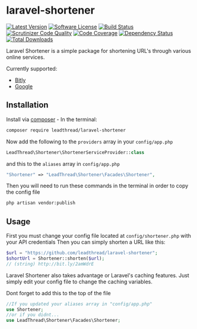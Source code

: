 # laravel-shortener
[![Latest Version](https://img.shields.io/github/release/leadthread/laravel-shortener.svg?style=flat-square)](https://github.com/leadthread/laravel-shortener/releases)
[![Software License](https://img.shields.io/badge/license-MIT-brightgreen.svg?style=flat-square)](LICENSE.md)
[![Build Status](https://travis-ci.org/leadthread/laravel-shortener.svg?branch=master)](https://travis-ci.org/leadthread/laravel-shortener)
[![Scrutinizer Code Quality](https://scrutinizer-ci.com/g/leadthread/laravel-shortener/badges/quality-score.png?b=master)](https://scrutinizer-ci.com/g/leadthread/laravel-shortener/?branch=master)
[![Code Coverage](https://scrutinizer-ci.com/g/leadthread/laravel-shortener/badges/coverage.png?b=master)](https://scrutinizer-ci.com/g/leadthread/laravel-shortener/?branch=master)
[![Dependency Status](https://www.versioneye.com/user/projects/56f3252c35630e0029db0187/badge.svg?style=flat)](https://www.versioneye.com/user/projects/56f3252c35630e0029db0187)
[![Total Downloads](https://img.shields.io/packagist/dt/leadthread/laravel-shortener.svg?style=flat-square)](https://packagist.org/packages/leadthread/laravel-shortener)

Laravel Shortener is a simple package for shortening URL's through various online services. 

Currently supported:
- [Bitly](https://bitly.com/)
- [Google](https://developers.google.com/url-shortener/)

## Installation

Install via [composer](https://getcomposer.org/) - In the terminal:
```bash
composer require leadthread/laravel-shortener
```

Now add the following to the `providers` array in your `config/app.php`
```php
LeadThread\Shortener\ShortenerServiceProvider::class
```

and this to the `aliases` array in `config/app.php`
```php
"Shortener" => "LeadThread\Shortener\Facades\Shortener",
```

Then you will need to run these commands in the terminal in order to copy the config file
```bash
php artisan vendor:publish
```

## Usage
First you must change your config file located at `config/shortener.php` with your API credentials
Then you can simply shorten a URL like this:
```php
$url = "https://github.com/leadthread/laravel-shortener";
$shortUrl = Shortener::shorten($url);
// (string) http://bit.ly/2amWdrE
```

Laravel Shortener also takes advantage or Laravel's caching features. Just simply edit your config file to change the caching variables.

Dont forget to add this to the top of the file 
```php
//If you updated your aliases array in "config/app.php"
use Shortener;
//or if you didnt...
use LeadThread\Shortener\Facades\Shortener;
```
